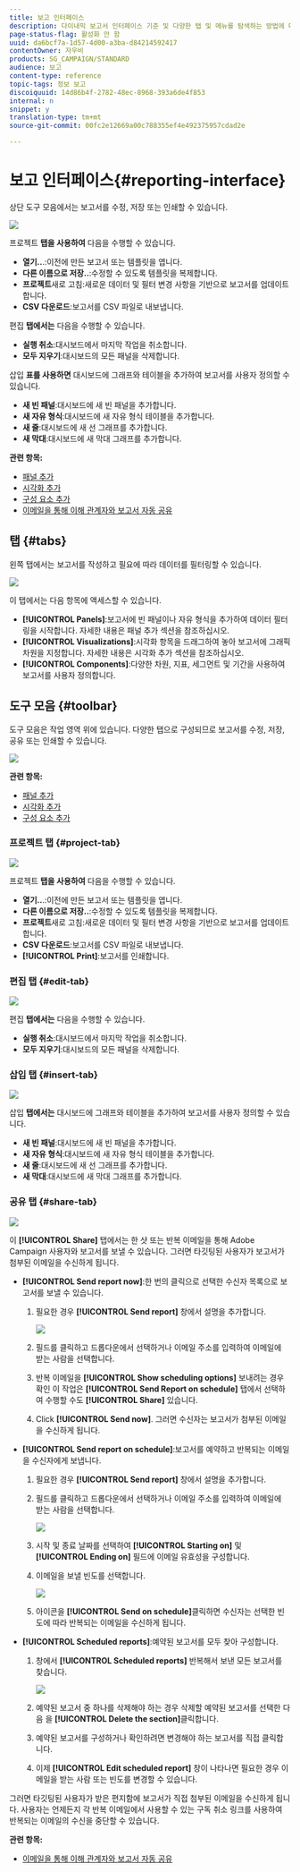 ```yaml
---
title: 보고 인터페이스
description: 다이내믹 보고서 인터페이스 기준 및 다양한 탭 및 메뉴를 탐색하는 방법에 대해 자세히 알아보십시오.
page-status-flag: 활성화 안 함
uuid: da6bcf7a-1d57-4d00-a3ba-d84214592417
contentOwner: 자우비
products: SG_CAMPAIGN/STANDARD
audience: 보고
content-type: reference
topic-tags: 정보 보고
discoiquuid: 14d86b4f-2782-48ec-8968-393a6de4f853
internal: n
snippet: y
translation-type: tm+mt
source-git-commit: 00fc2e12669a00c788355ef4e492375957cdad2e

---
```



# 보고 인터페이스{#reporting-interface}

상단 도구 모음에서는 보고서를 수정, 저장 또는 인쇄할 수 있습니다.

![](assets/dynamic_report_toolbar.png)

프로젝트 **탭을 사용하여** 다음을 수행할 수 있습니다.

* **열기..**.:이전에 만든 보고서 또는 템플릿을 엽니다.
* **다른 이름으로 저장..**:수정할 수 있도록 템플릿을 복제합니다.
* **프로젝트**&#x200B;새로 고침:새로운 데이터 및 필터 변경 사항을 기반으로 보고서를 업데이트합니다.
* **CSV 다운로드**:보고서를 CSV 파일로 내보냅니다.

편집 **탭에서는** 다음을 수행할 수 있습니다.

* **실행 취소**:대시보드에서 마지막 작업을 취소합니다.
* **모두 지우기**:대시보드의 모든 패널을 삭제합니다.

삽입 **표를 사용하면** 대시보드에 그래프와 테이블을 추가하여 보고서를 사용자 정의할 수 있습니다.

* **새 빈 패널**:대시보드에 새 빈 패널을 추가합니다.
* **새 자유 형식**:대시보드에 새 자유 형식 테이블을 추가합니다.
* **새 줄**:대시보드에 새 선 그래프를 추가합니다.
* **새 막대**:대시보드에 새 막대 그래프를 추가합니다.

**관련 항목:**

* [패널 추가](../../reporting/using/adding-panels.md)
* [시각화 추가](../../reporting/using/adding-visualizations.md)
* [구성 요소 추가](../../reporting/using/adding-components.md)
* [이메일을 통해 이해 관계자와 보고서 자동 공유](https://helpx.adobe.com/campaign/kb/simplify-campaign-management.html#Reportandshareinsightswithallstakeholders)

## 탭 {#tabs}

왼쪽 탭에서는 보고서를 작성하고 필요에 따라 데이터를 필터링할 수 있습니다.

![](assets/dynamic_report_interface.png)

이 탭에서는 다음 항목에 액세스할 수 있습니다.

* **[!UICONTROL Panels]**:보고서에 빈 패널이나 자유 형식을 추가하여 데이터 필터링을 시작합니다. 자세한 내용은 패널 추가 섹션을 참조하십시오.
* **[!UICONTROL Visualizations]**:시각화 항목을 드래그하여 놓아 보고서에 그래픽 차원을 지정합니다. 자세한 내용은 시각화 추가 섹션을 참조하십시오.
* **[!UICONTROL Components]**:다양한 차원, 지표, 세그먼트 및 기간을 사용하여 보고서를 사용자 정의합니다.

## 도구 모음 {#toolbar}

도구 모음은 작업 영역 위에 있습니다. 다양한 탭으로 구성되므로 보고서를 수정, 저장, 공유 또는 인쇄할 수 있습니다.

![](assets/dynamic_report_toolbar.png)

**관련 항목:**

* [패널 추가](../../reporting/using/adding-panels.md)
* [시각화 추가](../../reporting/using/adding-visualizations.md)
* [구성 요소 추가](../../reporting/using/adding-components.md)

### 프로젝트 탭 {#project-tab}

![](assets/tab_project.png)

프로젝트 **탭을 사용하여** 다음을 수행할 수 있습니다.

* **열기..**.:이전에 만든 보고서 또는 템플릿을 엽니다.
* **다른 이름으로 저장..**:수정할 수 있도록 템플릿을 복제합니다.
* **프로젝트**&#x200B;새로 고침:새로운 데이터 및 필터 변경 사항을 기반으로 보고서를 업데이트합니다.
* **CSV 다운로드**:보고서를 CSV 파일로 내보냅니다.
* **[!UICONTROL Print]**:보고서를 인쇄합니다.

### 편집 탭 {#edit-tab}

![](assets/tab_edit.png)

편집 **탭에서는** 다음을 수행할 수 있습니다.

* **실행 취소**:대시보드에서 마지막 작업을 취소합니다.
* **모두 지우기**:대시보드의 모든 패널을 삭제합니다.

### 삽입 탭 {#insert-tab}

![](assets/tab_insert.png)

삽입 **탭에서는** 대시보드에 그래프와 테이블을 추가하여 보고서를 사용자 정의할 수 있습니다.

* **새 빈 패널**:대시보드에 새 빈 패널을 추가합니다.
* **새 자유 형식**:대시보드에 새 자유 형식 테이블을 추가합니다.
* **새 줄**:대시보드에 새 선 그래프를 추가합니다.
* **새 막대**:대시보드에 새 막대 그래프를 추가합니다.

### 공유 탭 {#share-tab}

![](assets/tab_share_1.png)

이 **[!UICONTROL Share]** 탭에서는 한 샷 또는 반복 이메일을 통해 Adobe Campaign 사용자와 보고서를 보낼 수 있습니다. 그러면 타깃팅된 사용자가 보고서가 첨부된 이메일을 수신하게 됩니다.

* **[!UICONTROL Send report now]**:한 번의 클릭으로 선택한 수신자 목록으로 보고서를 보낼 수 있습니다.

   1. 필요한 경우 **[!UICONTROL Send report]** 창에서 설명을 추가합니다.

      ![](assets/tab_share_4.png)

   1. 필드를 클릭하고 드롭다운에서 선택하거나 이메일 주소를 입력하여 이메일에 받는 사람을 선택합니다.
   1. 반복 이메일을 **[!UICONTROL Show scheduling options]** 보내려는 경우 확인 이 작업은 **[!UICONTROL Send Report on schedule]** 탭에서 선택하여 수행할 수도 **[!UICONTROL Share]** 있습니다.
   1. Click **[!UICONTROL Send now]**. 그러면 수신자는 보고서가 첨부된 이메일을 수신하게 됩니다.

* **[!UICONTROL Send report on schedule]**:보고서를 예약하고 반복되는 이메일을 수신자에게 보냅니다.

   1. 필요한 경우 **[!UICONTROL Send report]** 창에서 설명을 추가합니다.
   1. 필드를 클릭하고 드롭다운에서 선택하거나 이메일 주소를 입력하여 이메일에 받는 사람을 선택합니다.

      ![](assets/tab_share_5.png)

   1. 시작 및 종료 날짜를 선택하여 **[!UICONTROL Starting on]** 및 **[!UICONTROL Ending on]** 필드에 이메일 유효성을 구성합니다.
   1. 이메일을 보낼 빈도를 선택합니다.

      ![](assets/tab_share_2.png)

   1. 아이콘을 **[!UICONTROL Send on schedule]**&#x200B;클릭하면 수신자는 선택한 빈도에 따라 반복되는 이메일을 수신하게 됩니다.

* **[!UICONTROL Scheduled reports]**:예약된 보고서를 모두 찾아 구성합니다.

   1. 창에서 **[!UICONTROL Scheduled reports]** 반복해서 보낸 모든 보고서를 찾습니다.

      ![](assets/tab_share_3.png)

   1. 예약된 보고서 중 하나를 삭제해야 하는 경우 삭제할 예약된 보고서를 선택한 다음 을 **[!UICONTROL Delete the section]**&#x200B;클릭합니다.
   1. 예약된 보고서를 구성하거나 확인하려면 변경해야 하는 보고서를 직접 클릭합니다.
   1. 이제 **[!UICONTROL Edit scheduled report]** 창이 나타나면 필요한 경우 이메일을 받는 사람 또는 빈도를 변경할 수 있습니다.

그러면 타깃팅된 사용자가 받은 편지함에 보고서가 직접 첨부된 이메일을 수신하게 됩니다. 사용자는 언제든지 각 반복 이메일에서 사용할 수 있는 구독 취소 링크를 사용하여 반복되는 이메일의 수신을 중단할 수 있습니다.

**관련 항목:**

* [이메일을 통해 이해 관계자와 보고서 자동 공유](https://helpx.adobe.com/campaign/kb/simplify-campaign-management.html#Reportandshareinsightswithallstakeholders)
